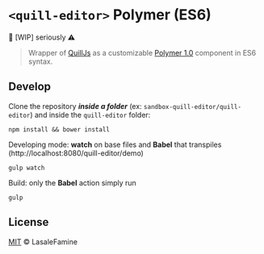 # `<quill-editor>` Polymer (ES6)


:construction: [WIP] seriously :warning:

> Wrapper of [QuillJs](https://quilljs.com/) as a customizable [Polymer 1.0](https://www.polymer-project.org/1.0/) component in ES6 syntax.

## Develop

Clone the repository ***inside a folder*** (ex: `sandbox-quill-editor/quill-editor`) and inside the `quill-editor` folder:

    npm install && bower install

Developing mode: **watch** on base files and **Babel** that transpiles (http://localhost:8080/quill-editor/demo)

    gulp watch

Build: only the **Babel** action simply run

    gulp


## License

[MIT](https://github.com/LasaleFamine/quill-editor/blob/master/LICENSE.md) &copy; LasaleFamine

